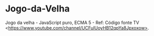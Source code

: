 # Jogo-da-Velha
Jogo da velha - JavaScript puro, ECMA 5 - Ref: Código fonte TV &lt;https://www.youtube.com/channel/UCFuIUoyHB12qpYa8Jpxoxow>.
